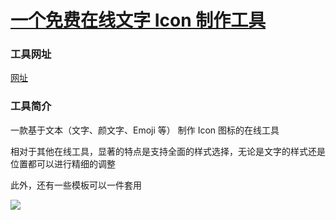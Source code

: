 # [一个免费在线文字 Icon 制作工具](https://github.com/jaaleng/jaaleng.github.io/issues/130)

 ### 工具网址
 [网址](https://ahaicon.com/zh)
 
 ### 工具简介
 一款基于文本（文字、颜文字、Emoji 等） 制作 Icon 图标的在线工具

 相对于其他在线工具，显著的特点是支持全面的样式选择，无论是文字的样式还是位置都可以进行精细的调整
 
 此外，还有一些模板可以一件套用

![](https://pic.superbed.cc/item/67866a31fa9f77b4dc07140d.png)